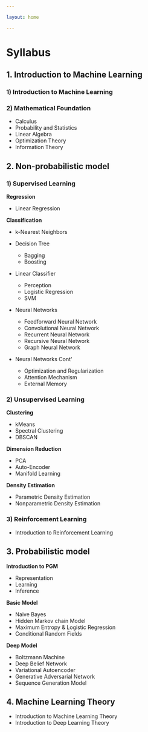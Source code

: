 ```yaml
---

layout: home

---
```


# Syllabus

##  1. Introduction to Machine Learning
### 1) Introduction to Machine Learning

### 2) Mathematical Foundation
- Calculus
- Probability and Statistics
- Linear Algebra
- Optimization Theory
- Information Theory

## 2. Non-probabilistic model
### 1) Supervised Learning
**Regression**
- Linear Regression

**Classification**
- k-Nearest Neighbors
- Decision Tree
	- Bagging 
	- Boosting

- Linear Classifier
	- Perception
	- Logistic Regression
	- SVM

- Neural Networks
	- Feedforward Neural Network
	- Convolutional Neural Network
	- Recurrent Neural Network
	- Recursive Neural Network
	- Graph Neural Network

- Neural Networks Cont'
	- Optimization and Regularization
	- Attention Mechanism
	- External Memory

### 2) Unsupervised Learning
**Clustering**
- kMeans
- Spectral Clustering
- DBSCAN

**Dimension Reduction**
- PCA
- Auto-Encoder
- Manifold Learning

**Density Estimation**
- Parametric Density Estimation
- Nonparametric Density Estimation

### 3) Reinforcement Learning
- Introduction to Reinforcement Learning

## 3. Probabilistic model
**Introduction to PGM**
- Representation
- Learning
- Inference

**Basic Model**
- Naive Bayes
- Hidden Markov chain Model
- Maximum Entropy & Logistic Regression
- Conditional Random Fields

**Deep Model**
- Boltzmann Machine
- Deep Belief Network
- Variational Autoencoder
- Generative Adversarial Network
- Sequence Generation Model




## 4. Machine Learning Theory
- Introduction to Machine Learning Theory
- Introduction to Deep Learning Theory
